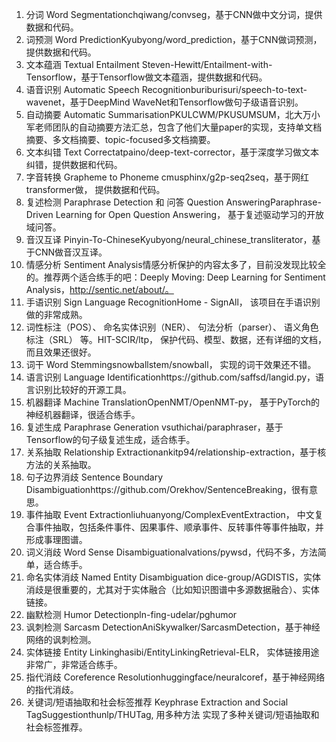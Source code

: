 1. 分词 Word Segmentationchqiwang/convseg，基于CNN做中文分词，提供数据和代码。
2. 词预测 Word PredictionKyubyong/word_prediction，基于CNN做词预测，提供数据和代码。
3.  文本蕴涵 Textual Entailment Steven-Hewitt/Entailment-with-Tensorflow，基于Tensorflow做文本蕴涵，提供数据和代码。
4.  语音识别 Automatic Speech Recognitionburiburisuri/speech-to-text-wavenet，基于DeepMind WaveNet和Tensorflow做句子级语音识别。
5.  自动摘要 Automatic SummarisationPKULCWM/PKUSUMSUM，北大万小军老师团队的自动摘要方法汇总，包含了他们大量paper的实现，支持单文档摘要、多文档摘要、topic-focused多文档摘要。
6. 文本纠错 Text Correctatpaino/deep-text-corrector，基于深度学习做文本纠错，提供数据和代码。
7. 字音转换 Grapheme to Phoneme cmusphinx/g2p-seq2seq，基于网红transformer做， 提供数据和代码。
8. 复述检测 Paraphrase Detection 和 问答 Question AnsweringParaphrase-Driven Learning for Open Question Answering， 基于复述驱动学习的开放域问答。
9. 音汉互译 Pinyin-To-ChineseKyubyong/neural_chinese_transliterator，基于CNN做音汉互译。
10.  情感分析 Sentiment Analysis情感分析保护的内容太多了，目前没发现比较全的。推荐两个适合练手的吧：Deeply Moving: Deep Learning for Sentiment Analysis，http://sentic.net/about/。 
11.  手语识别 Sign Language RecognitionHome - SignAll， 该项目在手语识别做的非常成熟。
12. 词性标注（POS）、 命名实体识别（NER）、 句法分析（parser）、 语义角色标注（SRL） 等。HIT-SCIR/ltp， 保护代码、模型、数据，还有详细的文档，而且效果还很好。
13.  词干 Word Stemmingsnowballstem/snowball， 实现的词干效果还不错。
14. 语言识别 Language Identificationhttps://github.com/saffsd/langid.py，语言识别比较好的开源工具。
15. 机器翻译 Machine TranslationOpenNMT/OpenNMT-py， 基于PyTorch的神经机器翻译，很适合练手。
16. 复述生成 Paraphrase Generation vsuthichai/paraphraser，基于Tensorflow的句子级复述生成，适合练手。
17.  关系抽取 Relationship Extractionankitp94/relationship-extraction，基于核方法的关系抽取。
18. 句子边界消歧 Sentence Boundary Disambiguationhttps://github.com/Orekhov/SentenceBreaking，很有意思。
19. 事件抽取 Event Extractionliuhuanyong/ComplexEventExtraction， 中文复合事件抽取，包括条件事件、因果事件、顺承事件、反转事件等事件抽取，并形成事理图谱。
20.  词义消歧 Word Sense Disambiguationalvations/pywsd，代码不多，方法简单，适合练手。
21.  命名实体消歧 Named Entity Disambiguation dice-group/AGDISTIS，实体消歧是很重要的，尤其对于实体融合（比如知识图谱中多源数据融合）、实体链接。
22. 幽默检测 Humor Detectionpln-fing-udelar/pghumor
23.  讽刺检测 Sarcasm DetectionAniSkywalker/SarcasmDetection，基于神经网络的讽刺检测。 
24. 实体链接 Entity Linkinghasibi/EntityLinkingRetrieval-ELR， 实体链接用途非常广，非常适合练手。
25.  指代消歧 Coreference Resolutionhuggingface/neuralcoref，基于神经网络的指代消歧。
26.   关键词/短语抽取和社会标签推荐 Keyphrase Extraction and Social TagSuggestionthunlp/THUTag, 用多种方法 实现了多种关键词/短语抽取和社会标签推荐。